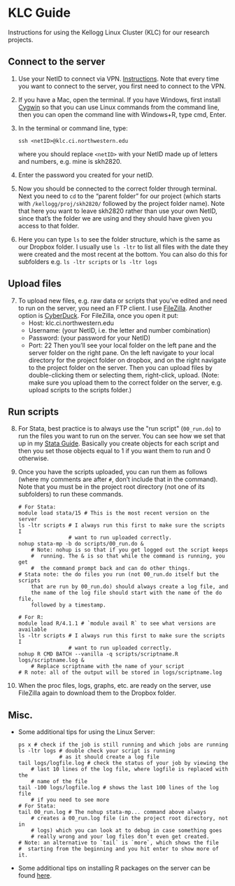 # KLC Guide

Instructions for using the Kellogg Linux Cluster (KLC) for our research projects.
 
## Connect to the server

1. Use your NetID to connect via VPN. [Instructions](https://kb.northwestern.edu/page.php?id=94726). Note that every time you want to connect to the server, you first need to connect to the VPN.

2. If you have a Mac, open the terminal. If you have Windows, first install [Cygwin](https://www.cygwin.com/) so that you can use Linux commands from the command line, then you can open the command line with Windows+R, type cmd, Enter.

3. In the terminal or command line, type:
    ```linux
    ssh <netID>@klc.ci.northwestern.edu
    ```
    where you should replace `<netID>` with your NetID made up of letters and numbers, e.g. mine is skh2820.

4. Enter the password you created for your netID.

5. Now you should be connected to the correct folder through terminal. Next you need to `cd` to the “parent folder” for our project (which starts with `/kellogg/proj/skh2820/` followed by the project folder name). Note that here you want to leave skh2820 rather than use your own NetID, since that’s the folder we are using and they should have given you access to that folder.

6. Here you can type `ls` to see the folder structure, which is the same as our Dropbox folder. I usually use `ls -ltr` to list all files with the date they were created and the most recent at the bottom. You can also do this for subfolders e.g. `ls -ltr scripts` or `ls -ltr logs`

## Upload files    

7. To upload new files, e.g. raw data or scripts that you’ve edited and need to run on the server, you need an FTP client. I use [FileZilla](https://filezilla-project.org/). Another option is [CyberDuck](https://cyberduck.io/). For FileZilla, once you open it put:
    - Host: klc.ci.northwestern.edu
    - Username: (your NetID, i.e. the letter and number combination)
    - Password: (your password for your NetID)
    - Port: 22
Then you’ll see your local folder on the left pane and the server folder on the right pane. On the left navigate to your local directory for the project folder on dropbox, and on the right navigate to the project folder on the server. Then you can upload files by double-clicking them or selecting them, right-click, upload. (Note: make sure you upload them to the correct folder on the server, e.g. upload scripts to the scripts folder.) 

## Run scripts    

8. For Stata, best practice is to always use the "run script" (`00_run.do`) to run the files you want to run on the server. You can see how we set that up in my [Stata Guide](https://github.com/skhiggins/Stata_guide). Basically you create objects for each script and then you set those objects equal to 1 if you want them to run and 0 otherwise.

9. Once you have the scripts uploaded, you can run them as follows (where my comments are after `#`, don’t include that in the command). Note that you must be in the project root directory (not one of its subfolders) to run these commands.
    ```linux
    # For Stata: 
    module load stata/15 # This is the most recent version on the server
    ls -ltr scripts # I always run this first to make sure the scripts I
                    # want to run uploaded correctly.
    nohup stata-mp -b do scripts/00_run.do &
        # Note: nohup is so that if you get logged out the script keeps
        #  running. The & is so that while the command is running, you get
        #  the command prompt back and can do other things.
    # Stata note: the do files you run (not 00_run.do itself but the scripts
        that are run by 00_run.do) should always create a log file, and
        the name of the log file should start with the name of the do file,
        followed by a timestamp.
        
    # For R:
    module load R/4.1.1 # `module avail R` to see what versions are available
    ls -ltr scripts # I always run this first to make sure the scripts I
                    # want to run uploaded correctly.
    nohup R CMD BATCH --vanilla -q scripts/scriptname.R logs/scriptname.log &
        # Replace scriptname with the name of your script
    # R note: all of the output will be stored in logs/scriptname.log
    ```

10. When the proc files, logs, graphs, etc. are ready on the server, use FileZilla again to download them to the Dropbox folder.

## Misc.  

- Some additional tips for using the Linux Server:
    ```linux
    ps x # check if the job is still running and which jobs are running
    ls -ltr logs # double check your script is running
                 # as it should create a log file
    tail logs/logfile.log # check the status of your job by viewing the 
        # last 10 lines of the log file, where logfile is replaced with the 
        # name of the file
    tail -100 logs/logfile.log # shows the last 100 lines of the log file
        # if you need to see more
    # For Stata:
    tail 00_run.log # The nohup stata-mp... command above always 
        # creates a 00_run.log file (in the project root directory, not in 
        # logs) which you can look at to debug in case something goes 
        # really wrong and your log files don’t even get created.
    # Note: an alternative to `tail` is `more`, which shows the file 
    #  starting from the beginning and you hit enter to show more of it.
    ```

- Some additional tips on installing R packages on the server can be found [here](R_packages.md).
    
